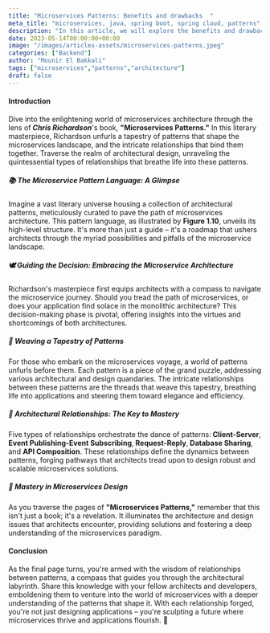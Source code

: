 ```yaml
---
title: "Microservices Patterns: Benefits and drawbacks  "
meta_title: "microservices, java, spring boot, spring cloud, patterns"
description: "In this article, we will explore the benefits and drawbacks of microservices patterns."
date: 2023-05-14T00:00:00+00:00
image: "/images/articles-assets/microservices-patterns.jpeg"
categories: ["Backend"]
author: "Mounir El Bakkali"
tags: ["microservices","patterns","architecture"]
draft: false
---
```


#### Introduction 
 

Dive into the enlightening world of microservices architecture through the lens of<b><i> Chris Richardson</i></b>'s book, <b>"Microservices Patterns."</b> In this literary masterpiece, Richardson unfurls a tapestry of patterns that shape the microservices landscape, and the intricate relationships that bind them together. Traverse the realm of architectural design, unraveling the quintessential types of relationships that breathe life into these patterns.

##### 📚 The Microservice Pattern Language: A Glimpse
Imagine a vast literary universe housing a collection of architectural patterns, meticulously curated to pave the path of microservices architecture. This pattern language, as illustrated by <b>Figure 1.10</b>, unveils its high-level structure. It's more than just a guide – it's a roadmap that ushers architects through the myriad possibilities and pitfalls of the microservice landscape.

##### 🕊️ Guiding the Decision: Embracing the Microservice Architecture
Richardson's masterpiece first equips architects with a compass to navigate the microservice journey. Should you tread the path of microservices, or does your application find solace in the monolithic architecture? This decision-making phase is pivotal, offering insights into the virtues and shortcomings of both architectures.

##### 🧩 Weaving a Tapestry of Patterns
For those who embark on the microservices voyage, a world of patterns unfurls before them. Each pattern is a piece of the grand puzzle, addressing various architectural and design quandaries. The intricate relationships between these patterns are the threads that weave this tapestry, breathing life into applications and steering them toward elegance and efficiency.

##### 🔗 Architectural Relationships: The Key to Mastery
Five types of relationships orchestrate the dance of patterns:<b> Client-Server</b>,<b> Event Publishing-Event Subscribing</b>,<b> Request-Reply</b>,<b> Database Sharing</b>, and <b>API Composition</b>. These relationships define the dynamics between patterns, forging pathways that architects tread upon to design robust and scalable microservices solutions.

##### 🚀 Mastery in Microservices Design
As you traverse the pages of <b> "Microservices Patterns,"</b> remember that this isn't just a book; it's a revelation. It illuminates the architecture and design issues that architects encounter, providing solutions and fostering a deep understanding of the microservices paradigm.

#### Conclusion
As the final page turns, you're armed with the wisdom of relationships between patterns, a compass that guides you through the architectural labyrinth. Share this knowledge with your fellow architects and developers, emboldening them to venture into the world of microservices with a deeper understanding of the patterns that shape it. With each relationship forged, you're not just designing applications – you're sculpting a future where microservices thrive and applications flourish. 📘